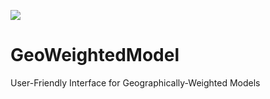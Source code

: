
<!-- README.md is generated from README.Rmd. Please edit that file -->

![](https://cranlogs.r-pkg.org/badges/grand-total/GeoWeightedModel)
<!-- badges: start -->
<!-- badges: end -->


# GeoWeightedModel
User-Friendly Interface for Geographically-Weighted Models

